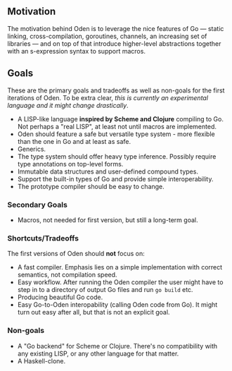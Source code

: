 ## Motivation

The motivation behind Oden is to leverage the nice features of Go
&mdash; static linking, cross-compilation, goroutines, channels, an
increasing set of libraries &mdash; and on top of that introduce
higher-level abstractions together with an s-expression syntax to
support macros.

## Goals

These are the primary goals and tradeoffs as well as non-goals for the
first iterations of Oden. To be extra clear, *this is currently an
experimental language and it might change drastically*.

* A LISP-like language **inspired by Scheme and Clojure** compiling to
  Go. Not perhaps a "real LISP", at least not until macros are
  implemented.
* Oden should feature a safe but versatile type system - more
  flexible than the one in Go and at least as safe.
* Generics.
* The type system should offer heavy type inference. Possibly require
  type annotations on top-level forms.
* Immutable data structures and user-defined compound types.
* Support the built-in types of Go and provide simple interoperability.
* The prototype compiler should be easy to change.

### Secondary Goals

* Macros, not needed for first version, but still a long-term goal.

### Shortcuts/Tradeoffs

The first versions of Oden should **not** focus on:

* A fast compiler. Emphasis lies on a simple implementation with
  correct semantics, not compilation speed.
* Easy workflow. After running the Oden compiler the user might
  have to step in to a directory of output Go files and run `go build`
  etc.
* Producing beautiful Go code.
* Easy Go-to-Oden interopability (calling Oden code from Go). It
  might turn out easy after all, but that is not an explicit goal.

### Non-goals

* A "Go backend" for Scheme or Clojure. There's no compatibility with
  any existing LISP, or any other language for that matter.
* A Haskell-clone.
